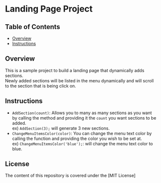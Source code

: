 # Landing Page Project

## Table of Contents
  - [Overview](#overview)
  - [Instructions](#instructions)

## Overview

This is a sample project to build a landing page that dynamically adds sections.<br>
Newly added sections will be listed in the menu dynamically and will scroll to the section that is being click on.


## Instructions

- `AddSection(count)`: Allows you to many as many sections as you want by calling the method and providing it the `count` you want sections to be added.<br>
ex) `AddSection(3);` will generate 3 new sections.
- `ChangeMenuItemsColor(color)`: You can change the menu text color by calling the function and providing the color you wish to be set at.<br>
  ex) `ChangeMenuItemsColor('blue');`: will change the menu text color to blue.

## License
The content of this repository is covered under the [MIT License]

